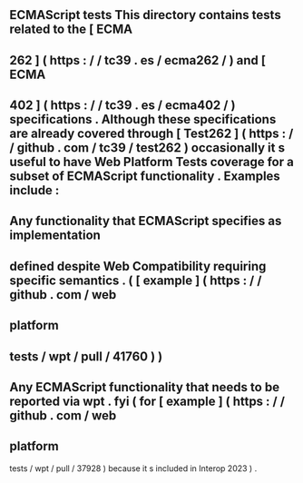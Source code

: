 #
ECMAScript
tests
This
directory
contains
tests
related
to
the
[
ECMA
-
262
]
(
https
:
/
/
tc39
.
es
/
ecma262
/
)
and
[
ECMA
-
402
]
(
https
:
/
/
tc39
.
es
/
ecma402
/
)
specifications
.
Although
these
specifications
are
already
covered
through
[
Test262
]
(
https
:
/
/
github
.
com
/
tc39
/
test262
)
occasionally
it
s
useful
to
have
Web
Platform
Tests
coverage
for
a
subset
of
ECMAScript
functionality
.
Examples
include
:
-
Any
functionality
that
ECMAScript
specifies
as
implementation
-
defined
despite
Web
Compatibility
requiring
specific
semantics
.
(
[
example
]
(
https
:
/
/
github
.
com
/
web
-
platform
-
tests
/
wpt
/
pull
/
41760
)
)
-
Any
ECMAScript
functionality
that
needs
to
be
reported
via
wpt
.
fyi
(
for
[
example
]
(
https
:
/
/
github
.
com
/
web
-
platform
-
tests
/
wpt
/
pull
/
37928
)
because
it
s
included
in
Interop
2023
)
.
